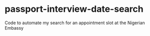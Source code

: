 # passport-interview-date-search
Code to automate my search for an appointment slot at the Nigerian Embassy
